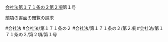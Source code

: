 [会社法第１７１条の２第２項](会社法＿＿＿＿第１７１条の２第２項)第１号

[前項](会社法＿＿＿＿第１７１条の２第１項)の書面の閲覧の請求


#会社法
#会社法/第１７１条の２
#会社法/第１７１条の２/第２項
#会社法/第１７１条の２/第２項/第１号
